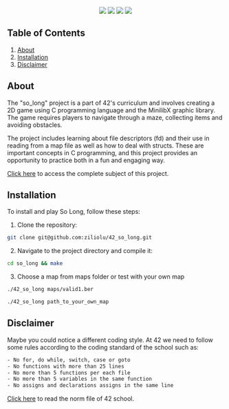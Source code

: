 <p align="center">
  <img src="https://img.shields.io/github/languages/top/ziliolu/42_so_long?color=#FFFFFF&style=flat-square" />
  <img src="https://img.shields.io/badge/score-110%20%2F%20100-success?color=#FFFFFF&style=flat-square" />
  <img src="https://img.shields.io/badge/status-finished-success?color=#FFFFFF&style=flat-square" />
  <img src="https://img.shields.io/github/last-commit/ziliolu/42_so_long?color=#FFFFFF&style=flat-square" />
</p>

## Table of Contents

1. [About](#about)
2. [Installation](#installation)
5. [Disclaimer](#disclaimer)

## About

The "so_long" project is a part of 42's curriculum and involves creating a 2D game using C programming language and the MinilibX graphic library. The game requires players to navigate through a maze, collecting items and avoiding obstacles.

The project includes learning about file descriptors (fd) and their use in reading from a map file as well as how to deal with structs. These are important concepts in C programming, and this project provides an opportunity to practice both in a fun and engaging way.

[Click here](https://github.com/ziliolu/42_so_long/blob/main/so_long_subject.pdf) to access the complete subject of this project.

## Installation

To install and play So Long, follow these steps:

1. Clone the repository:
  ```bash
  git clone git@github.com:ziliolu/42_so_long.git
  ```
2. Navigate to the project directory and compile it:
  ```bash
  cd so_long && make
  ```
3. Choose a map from maps folder or test with your own map
  ```bash
 ./42_so_long maps/valid1.ber
  ```
  ```bash
  ./42_so_long path_to_your_own_map
  ```

## Disclaimer 

Maybe you could notice a different coding style.
At 42 we need to follow some rules according to the coding standard of the school such as:

```bash
- No for, do while, switch, case or goto 
- No functions with more than 25 lines 
- No more than 5 functions per each file
- No more than 5 variables in the same function
- No assigns and declarations assigns in the same line
```
[Click here](https://github.com/MagicHatJo/-42-Norm/blob/master/norme.en.pdf) to read the norm file of 42 school. 


